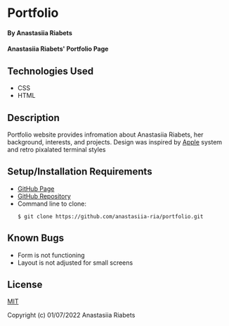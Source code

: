 # Portfolio

#### By Anastasiia Riabets

#### Anastasiia Riabets' Portfolio Page

## Technologies Used

* CSS
* HTML

## Description

Portfolio website provides infromation about Anastasiia Riabets, her background, interests, and projects.
Design was inspired by [Apple](https://www.apple.com/) system and retro pixalated terminal styles 

## Setup/Installation Requirements

* [GitHub Page](https://anastasiia-ria.github.io/portfolio/)
* [GitHub Repository](https://github.com/anastasiia-ria/portfolio)
* Command line to clone:
  ```
  $ git clone https://github.com/anastasiia-ria/portfolio.git
  ```

## Known Bugs

* Form is not functioning
* Layout is not adjusted for small screens

## License

[MIT](https://opensource.org/licenses/MIT)

Copyright (c) 01/07/2022 Anastasiia Riabets
